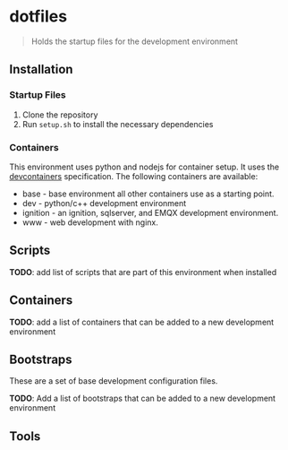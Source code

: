 # dotfiles

> Holds the startup files for the development environment

## Installation

### Startup Files

1. Clone the repository
2. Run `setup.sh` to install the necessary dependencies

### Containers

This environment uses python and nodejs for container setup. It uses the [devcontainers](https://github.com/devcontainers) specification. The following containers are available:

- base - base environment all other containers use as a starting point.
- dev - python/c++ development environment
- ignition - an ignition, sqlserver, and EMQX development environment.
- www - web development with nginx.

## Scripts

**TODO**: add list of scripts that are part of this environment when installed

## Containers

**TODO**: add a list of containers that can be added to a new development environment

## Bootstraps

These are a set of base development configuration files.

**TODO**: Add a list of bootstraps that can be added to a new development environment

## Tools







